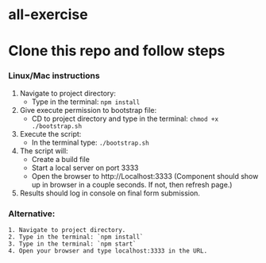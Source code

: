 # all-exercise
# Clone this repo and follow steps
    
### Linux/Mac instructions
  1. Navigate to project directory:
     - Type in the terminal: `npm install`
  2. Give execute permission to bootstrap file:
     - CD to project directory and type in the terminal: `chmod +x ./bootstrap.sh`
  3. Execute the script:
     - In the terminal type: `./bootstrap.sh`
  4. The script will:
     - Create a build file
     - Start a local server on port 3333
     - Open the browser to http://Localhost:3333 (Component should show up in browser in a couple seconds. If not, then refresh page.)
  5. Results should log in console on final form submission.
  

### Alternative:
    1. Navigate to project directory.
    2. Type in the terminal: `npm install`
    3. Type in the terminal: `npm start`
    4. Open your browser and type localhost:3333 in the URL.

